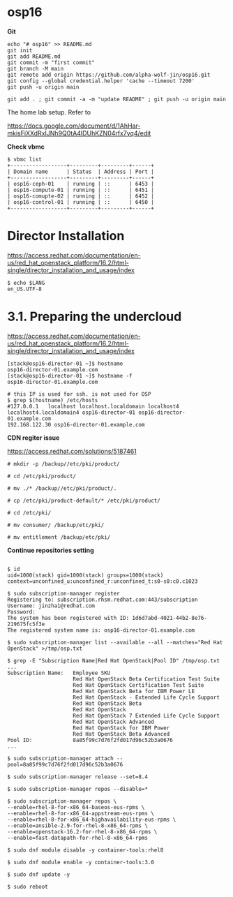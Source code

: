 # osp16

**Git**
```
echo "# osp16" >> README.md
git init
git add README.md
git commit -m "first commit"
git branch -M main
git remote add origin https://github.com/alpha-wolf-jin/osp16.git
git config --global credential.helper 'cache --timeout 7200'
git push -u origin main

git add . ; git commit -a -m "update README" ; git push -u origin main

```

The home lab setup. Refer to 

https://docs.google.com/document/d/1AhHar-mkisFiXXdRxIJNh9Q0tA4IDUhKZN04rfx7yq4/edit


**Check vbmc**
```
$ vbmc list
+------------------+---------+---------+------+
| Domain name      | Status  | Address | Port |
+------------------+---------+---------+------+
| osp16-ceph-01    | running | ::      | 6453 |
| osp16-compute-01 | running | ::      | 6451 |
| osp16-comupte-02 | running | ::      | 6452 |
| osp16-control-01 | running | ::      | 6450 |
+------------------+---------+---------+------+

```

# Director Installation

https://access.redhat.com/documentation/en-us/red_hat_openstack_platform/16.2/html-single/director_installation_and_usage/index

```
$ echo $LANG
en_US.UTF-8

```


# 3.1. Preparing the undercloud

https://access.redhat.com/documentation/en-us/red_hat_openstack_platform/16.2/html-single/director_installation_and_usage/index

```
[stack@osp16-director-01 ~]$ hostname
osp16-director-01.example.com
[stack@osp16-director-01 ~]$ hostname -f
osp16-director-01.example.com

# this IP is used for ssh. is not used for OSP
$ grep $(hostname) /etc/hosts
#127.0.0.1   localhost localhost.localdomain localhost4 localhost4.localdomain4 osp16-director-01 osp16-director-01.example.com
192.168.122.30 osp16-director-01.example.com

```

**CDN regiter issue**

https://access.redhat.com/solutions/5187461

```
# mkdir -p /backup//etc/pki/product/

# cd /etc/pki/product/

# mv ./* /backup//etc/pki/product/.

# cp /etc/pki/product-default/* /etc/pki/product/

# cd /etc/pki/

# mv consumer/ /backup/etc/pki/

# mv entitlement /backup/etc/pki/

```

**Continue repositories setting**

```

$ id
uid=1000(stack) gid=1000(stack) groups=1000(stack) context=unconfined_u:unconfined_r:unconfined_t:s0-s0:c0.c1023

$ sudo subscription-manager register
Registering to: subscription.rhsm.redhat.com:443/subscription
Username: jinzha1@redhat.com
Password:
The system has been registered with ID: 1d6d7abd-4021-44b2-8e76-219675fc5f3e
The registered system name is: osp16-director-01.example.com

$ sudo subscription-manager list --available --all --matches="Red Hat OpenStack" >/tmp/osp.txt

$ grep -E "Subscription Name|Red Hat OpenStack|Pool ID" /tmp/osp.txt
...
Subscription Name:   Employee SKU
                     Red Hat OpenStack Beta Certification Test Suite
                     Red Hat OpenStack Certification Test Suite
                     Red Hat OpenStack Beta for IBM Power LE
                     Red Hat OpenStack - Extended Life Cycle Support
                     Red Hat OpenStack Beta
                     Red Hat OpenStack
                     Red Hat OpenStack 7 Extended Life Cycle Support
                     Red Hat OpenStack Advanced
                     Red Hat OpenStack for IBM Power
                     Red Hat OpenStack Beta Advanced
Pool ID:             8a85f99c7d76f2fd017d96c52b3a0676
...

$ sudo subscription-manager attach --pool=8a85f99c7d76f2fd017d96c52b3a0676

$ sudo subscription-manager release --set=8.4

$ sudo subscription-manager repos --disable=*

$ sudo subscription-manager repos \
--enable=rhel-8-for-x86_64-baseos-eus-rpms \
--enable=rhel-8-for-x86_64-appstream-eus-rpms \
--enable=rhel-8-for-x86_64-highavailability-eus-rpms \
--enable=ansible-2.9-for-rhel-8-x86_64-rpms \
--enable=openstack-16.2-for-rhel-8-x86_64-rpms \
--enable=fast-datapath-for-rhel-8-x86_64-rpms 

$ sudo dnf module disable -y container-tools:rhel8

$ sudo dnf module enable -y container-tools:3.0

$ sudo dnf update -y

$ sudo reboot

```
